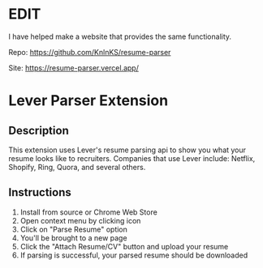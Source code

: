 # **EDIT**
I have helped make a website that provides the same functionality.

Repo: https://github.com/KnlnKS/resume-parser

Site: https://resume-parser.vercel.app/


# Lever Parser Extension

## Description

This extension uses Lever's resume parsing api to show you what your resume looks like to recruiters.
Companies that use Lever include: Netflix, Shopify, Ring, Quora, and several others.

## Instructions

1. Install from source or Chrome Web Store
2. Open context menu by clicking icon
3. Click on "Parse Resume" option
4. You'll be brought to a new page
5. Click the "Attach Resume/CV" button and upload your resume
6. If parsing is successful, your parsed resume should be downloaded
